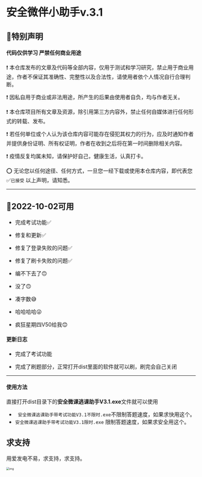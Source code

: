 # 安全微伴小助手v.3.1

##  🔔**特别声明**

#### 代码仅供学习 严禁任何商业用途

❗ 本仓库发布的文章及代码等全部内容，仅用于测试和学习研究，禁止用于商业用途，作者不保证其准确性、完整性以及合法性，请使用者依个人情况自行合理判断。

❗ 因私自用于商业或非法用途，所产生的后果由使用者自负，均与作者无关。

❗ 本仓库项目所有文章及资源，除引用第三方内容外，禁止任何自媒体进行任何形式的转载、发布。

❗ 若任何单位或个人认为该仓库内容可能存在侵犯其权力的行为，应及时通知作者并提供身份证明、所有权证明，作者在收到之后将在第一时间删除相关内容。

❗ 疫情反复均属未知，请保护好自己，健康生活，认真打卡。

⭕ 无论您以任何途径、任何方式，一旦您一经下载或使用本仓库内容，即代表您 ✅`已接受` 以上声明，请知悉。

------

## 📅2022-10-02可用

- 完成考试功能✅

- 修复和更新✅
- 修复了登录失败的问题✅
- 修复了刷卡失败的问题✅
- 编不下去了🙃
- 没了🙃
- 凑字数😅
- 哈哈哈哈😜
- 疯狂星期四V50给我😊

#### 更新日志

- 完成了考试功能

- 完成了刷题部分，正常打开dist里面的软件就可以刷，刷完会自己关闭


------

#### 使用方法

直接打开dist目录下的**安全微课逃课助手V3.1.exe**文件就可以使用

- ` 安全微课逃课助手带考试功能V3.1不限时.exe`不限制答题速度，如果求快用这个。
- `安全微课逃课助手带考试功能V3.1限时.exe`  限制答题速度，如果求安全用这个。

## 求支持

用爱发电不易，求支持，求支持。

<img src="https://hexo-1304618721.cos.ap-chengdu.myqcloud.com/images/post/FF04F83FA87949F827FF342A72636D7B.png" alt="img" style="zoom:50%;" />
